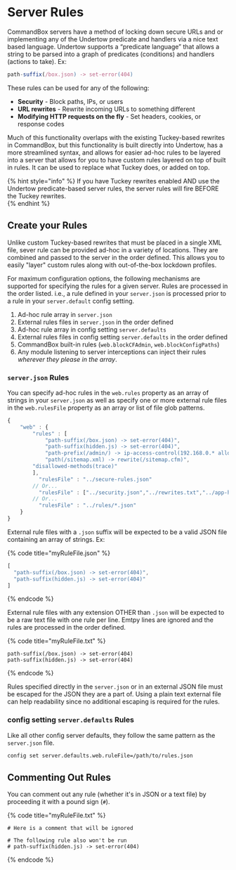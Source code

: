 # Server Rules

CommandBox servers have a method of locking down secure URLs and or implementing any of the Undertow predicate and handlers via a nice text based language.  Undertow supports a “predicate language” that allows a string to be parsed into a graph of predicates \(conditions\) and handlers \(actions to take\).  Ex:


```javascript
path-suffix(/box.json) -> set-error(404)
```


These rules can be used for any of the following:

* **Security** - Block paths, IPs, or users
* **URL rewrites** - Rewrite incoming URLs to something different
* **Modifying HTTP requests on the fly** - Set headers, cookies, or response codes


Much of this functionality overlaps with the existing Tuckey-based rewrites in CommandBox, but this functionality is built directly into Undertow, has a more streamlined syntax, and allows for easier ad-hoc rules to be layered into a server that allows for you to have custom rules layered on top of built in rules.  It can be used to replace what Tuckey does, or added on top.
  

{% hint style="info" %}
If you have Tuckey rewrites enabled AND use the Undertow predicate-based server rules, the server rules will fire BEFORE the Tuckey rewrites.  
{% endhint %}

## Create your Rules

Unlike custom Tuckey-based rewrites that must be placed in a single XML file, sever rule can be provided ad-hoc in a variety of locations.  They are combined and passed to the server in the order defined.  This allows you to easily "layer" custom rules along with out-of-the-box lockdown profiles.

For maximum configuration options, the following mechanisms are supported for specifying the rules for a given server.  Rules are processed in the order listed.  i.e., a rule defined in your `server.json` is processed prior to a rule in your `server.default` config setting.

1. Ad-hoc rule array in `server.json`
2. External rules files in `server.json` in the order defined
3. Ad-hoc rule array in config setting `server.defaults`
4. External rules files in config setting `server.defaults` in the order defined
5. CommandBox built-in rules \(`web.blockCFAdmin`, `web.blockConfigPaths`\)
6. Any module listening to server interceptions can inject their rules _wherever they please in the array_.

### `server.json` Rules

You can specify ad-hoc rules in the `web.rules` property as an array of strings in your `server.json` as well as specify one or more external rule files in the `web.rulesFile` property as an array or list of file glob patterns.  

```javascript
{
    "web" : {
        "rules" : [
            "path-suffix(/box.json) -> set-error(404)",
            "path-suffix(hidden.js) -> set-error(404)",
            "path-prefix(/admin/) -> ip-access-control(192.168.0.* allow)",
            "path(/sitemap.xml) -> rewrite(/sitemap.cfm)",
		"disallowed-methods(trace)"
        ],
	      "rulesFile" : "../secure-rules.json"
        // Or...
	      "rulesFile" : ["../security.json","../rewrites.txt","../app-headers.json"]
        // Or...
	      "rulesFile" : "../rules/*.json"
    }
}
```

External rule files with a `.json` suffix will be expected to be a valid JSON file containing an array of strings. Ex:

{% code title="myRuleFile.json" %}
```javascript
[
  "path-suffix(/box.json) -> set-error(404)",
  "path-suffix(hidden.js) -> set-error(404)"
]
```
{% endcode %}

External rule files with any extension OTHER than `.json` will be expected to be a raw text file with one rule per line.  Emtpy lines are ignored and the rules are processed in the order defined.

{% code title="myRuleFile.txt" %}
```text
path-suffix(/box.json) -> set-error(404)
path-suffix(hidden.js) -> set-error(404)
```
{% endcode %}

Rules specified directly in the `server.json` or in an external JSON file must be escaped for the JSON they are a part of.  Using a plain text external file can help readability since no additional escaping is required for the rules.

### config setting `server.defaults` Rules

Like all other config server defaults, they follow the same pattern as the `server.json` file.

```bash
config set server.defaults.web.ruleFile=/path/to/rules.json
```

## Commenting Out Rules

You can comment out any rule \(whether it's in JSON or a text file\) by proceeding it with a pound sign \(`#`\).

{% code title="myRuleFile.txt" %}
```text
# Here is a comment that will be ignored

# The following rule also won't be run
# path-suffix(hidden.js) -> set-error(404)
```
{% endcode %}

